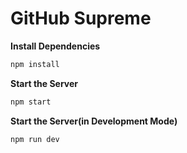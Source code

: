 # GitHub Supreme

**Install Dependencies**
```sh
npm install
```

**Start the Server**
```sh
npm start
```

**Start the Server(in Development Mode)**
```sh
npm run dev
```